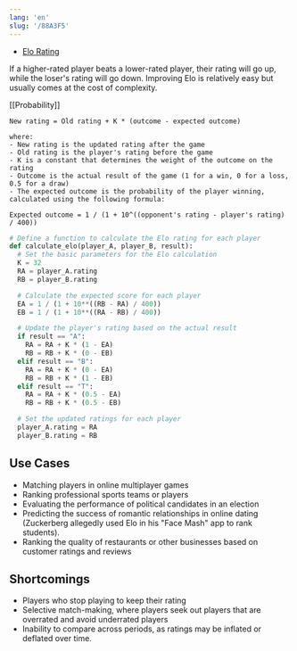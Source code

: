 ```yaml
---
lang: 'en'
slug: '/88A3F5'
---
```


- [Elo Rating](https://matt-rickard.ghost.io/elo-rating/)

If a higher-rated player beats a lower-rated player, their rating will go up, while the loser's rating will go down. Improving Elo is relatively easy but usually comes at the cost of complexity.

[[Probability]]

```
New rating = Old rating + K * (outcome - expected outcome)

where:
- New rating is the updated rating after the game
- Old rating is the player's rating before the game
- K is a constant that determines the weight of the outcome on the rating
- Outcome is the actual result of the game (1 for a win, 0 for a loss, 0.5 for a draw)
- The expected outcome is the probability of the player winning, calculated using the following formula:

Expected outcome = 1 / (1 + 10^((opponent's rating - player's rating) / 400))
```

```py
# Define a function to calculate the Elo rating for each player
def calculate_elo(player_A, player_B, result):
  # Set the basic parameters for the Elo calculation
  K = 32
  RA = player_A.rating
  RB = player_B.rating

  # Calculate the expected score for each player
  EA = 1 / (1 + 10**((RB - RA) / 400))
  EB = 1 / (1 + 10**((RA - RB) / 400))

  # Update the player's rating based on the actual result
  if result == "A":
    RA = RA + K * (1 - EA)
    RB = RB + K * (0 - EB)
  elif result == "B":
    RA = RA + K * (0 - EA)
    RB = RB + K * (1 - EB)
  elif result == "T":
    RA = RA + K * (0.5 - EA)
    RB = RB + K * (0.5 - EB)

  # Set the updated ratings for each player
  player_A.rating = RA
  player_B.rating = RB
```

## Use Cases

- Matching players in online multiplayer games
- Ranking professional sports teams or players
- Evaluating the performance of political candidates in an election
- Predicting the success of romantic relationships in online dating (Zuckerberg allegedly used Elo in his "Face Mash" app to rank students).
- Ranking the quality of restaurants or other businesses based on customer ratings and reviews

## Shortcomings

- Players who stop playing to keep their rating
- Selective match-making, where players seek out players that are overrated and avoid underrated players
- Inability to compare across periods, as ratings may be inflated or deflated over time.
